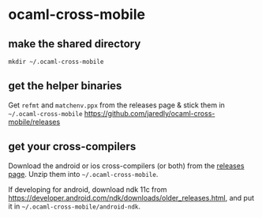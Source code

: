 # ocaml-cross-mobile

## make the shared directory
```
mkdir ~/.ocaml-cross-mobile
```

## get the helper binaries
Get `refmt` and `matchenv.ppx` from the releases page & stick them in `~/.ocaml-cross-mobile` https://github.com/jaredly/ocaml-cross-mobile/releases

## get your cross-compilers
Download the android or ios cross-compilers (or both) from the [releases page](https://github.com/jaredly/ocaml-cross-mobile/releases). Unzip them into `~/.ocaml-cross-mobile`.

If developing for android, download ndk 11c from https://developer.android.com/ndk/downloads/older_releases.html, and put it in `~/.ocaml-cross-mobile/android-ndk`.
